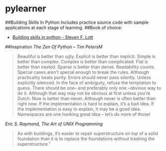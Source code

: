 # pylearner
##Building Skills In Python
Includes practice source code with sample applications at each stage of learning.
##Book of choice:
- [Building skills in python - Steven F. Lott](http://www.goodreads.com/book/show/10035026-building-skills-in-python "An excellent book for 
python newbies and experts")

##Inspiration
<cite>The Zen Of Python – Tim PetersM</cite>
>Beautiful is better than ugly.
>Explicit is better than implicit.
>Simple is better than complex.
>Complex is better than complicated.
>Flat is better than nested.
>Sparse is better than dense.
>Readability counts.
>Special cases aren’t special enough to break the rules.
>Although practicality beats purity.
>Errors should never pass silently.
>Unless explicitly silenced.
>In the face of ambiguity, refuse the temptation to guess.
>There should be one– and preferably only one –obvious way to do it.
>Although that way may not be obvious at first unless you’re Dutch.
>Now is better than never.
>Although never is often better than right now.
>If the implementation is hard to explain, it’s a bad idea.
>If the implementation is easy to explain, it may be a good idea.
>Namespaces are one honking great idea – let’s do more of those!


<cite>Eric S. Raymond, The Art of UNIX Programming</cite>          
>As with buildings, it’s easier to repair superstructure on top of a solid foundation 
>than it is to replace the foundations without trashing the superstructure.”



